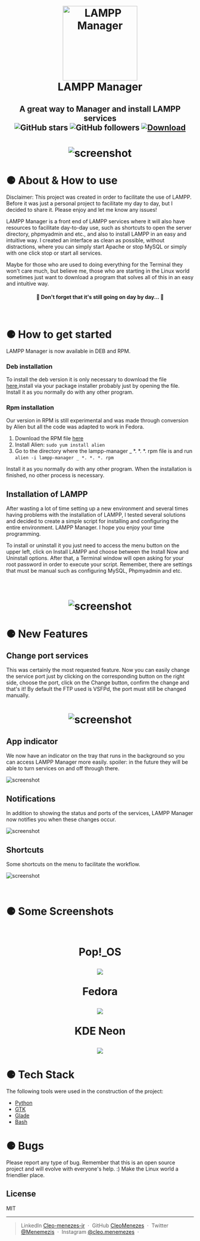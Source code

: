 
<h1 align="center">
  <br>
  <a><img src="Media/icon.png" alt="LAMPP Manager" width="200"></a>
  <br>
  LAMPP Manager
  <br>
</h1>



<h2 align="center" >
    A great way to Manager and install LAMPP services <br>
    <img alt="GitHub stars" src="https://img.shields.io/github/stars/CleoMenezes/LAMPP-Manager?style=social">
    <img alt="GitHub followers" src="https://img.shields.io/github/followers/CleoMenezes?label=Follow%20me%20%3A%29&style=social">
    <a href="https://github.com/CleoMenezes/LAMPP-Manager/releases/tag/v0.0.3">
    <img src="https://img.shields.io/github/downloads/CleoMenezes/LAMPP-Manager/total"
        alt="Download" /></a>
</h2>
<h1 align="center">

![screenshot](Media/demo_0.0.4.gif)

</h1>


# ⚈ About & How to use
Disclaimer: This project was created in order to facilitate the use of LAMPP. Before it was just a personal project to facilitate my day to day, but I decided to share it. Please enjoy and let me know any issues!

<p>
LAMPP Manager is a front end of LAMPP services where it will also have resources to facilitate day-to-day use, such as shortcuts to open the server directory, phpmyadmin and etc., and also to install LAMPP in an easy and intuitive way.
I created an interface as clean as possible, without distractions, where you can simply start Apache or stop MySQL or simply with one click stop or start all services.

Maybe for those who are used to doing everything for the Terminal they won't care much, but believe me, those who are starting in the Linux world sometimes just want to download a program that solves all of this in an easy and intuitive way.
</p>

<h4 align="center"> 
	🚧  Don't forget that it's still going on day by day...  🚧
</h4> 

<br>

# ⚈ How to get started
<p>
LAMPP Manager is now available in DEB and RPM.

### Deb installation
To install the deb version it is only necessary to download the file <a href="https://github.com/CleoMenezes/LAMPP-Manager/releases/">here</a>,install via your package installer probably just by opening the file. Install it as you normally do with any other program.

### Rpm installation
Our version in RPM is still experimental and was made through conversion by Alien but all the code was adapted to work in Fedora.
1. Download the RPM file <a href="https://github.com/CleoMenezes/LAMPP-Manager/releases/">here</a>
2. Install Alien: ```sudo yum install alien```
3. Go to the directory where the lampp-manager _ *. *. *. rpm file is and run ```alien -i lampp-manager _ *. *. *. rpm```

Install it as you normally do with any other program. When the installation is finished, no other process is necessary.

## Installation of LAMPP
After wasting a lot of time setting up a new environment and several times having problems with the installation of LAMPP, I tested several solutions and decided to create a simple script for installing and configuring the entire environment. LAMPP Manager.
I hope you enjoy your time programming.

To install or uninstall it you just need to access the menu button on the upper left, click on Install LAMPP and choose between the Install Now and Uninstall options. After that, a Terminal window will open asking for your root password in order to execute your script.
Remember, there are settings that must be manual such as configuring MySQL, Phpmyadmin and etc.

<br>

<h1 align="center">

![screenshot](Media/install-demo.gif)

</h1>
</p>


# ⚈ New Features
<p>

## Change port services

This was certainly the most requested feature. Now you can easily change the service port just by clicking on the corresponding button on the right side, choose the port, click on the Change button, confirm the change and that's it!
By default the FTP used is VSFPd, the port must still be changed manually.


<h1 align="center">

![screenshot](Media/chengeport-demo.gif)

</h1>

## App indicator

We now have an indicator on the tray that runs in the background so you can access LAMPP Manager more easily. spoiler: in the future they will be able to turn services on and off through there.

![screenshot](Media/tray-demo.gif)


## Notifications

In addition to showing the status and ports of the services, LAMPP Manager now notifies you when these changes occur.

![screenshot](Media/notif-demo.gif)

## Shortcuts

Some shortcuts on the menu to facilitate the workflow.


![screenshot](Media/shortcut-menu.gif)

<br>

# ⚈ Some Screenshots

<br>
<h1 align="center">
  <p align="center">Pop!_OS</p>
  <img align="center" src="Media/scpop4.png"> <br>
  <p align="center">Fedora</p>
  <img align="center" src="Media/scfdr4.png"> <br>
  <p align="center">KDE Neon</p>
  <img align="center" src="Media/sckde4.png"> <br>
</h1>



# ⚈ Tech Stack

The following tools were used in the construction of the project:

- [Python](https://www.python.org/)
- [GTK](https://www.gtk.org/)
- [Glade](https://glade.gnome.org/)
- [Bash](https://www.gnu.org/software/bash/)

<h1>⚈ Bugs</h1>
<p>
Please report any type of bug. Remember that this is an open source project and will evolve with everyone's help. :)
Make the Linux world a friendlier place.
</p>


## License

MIT

---

> LinkedIn [Cleo-menezes-jr](https://www.linkedin.com/in/cleo-menezes-jr/) &nbsp;&middot;&nbsp;
> GitHub [CleoMenezes](https://github.com/CleoMenezes) &nbsp;&middot;&nbsp;
> Twitter [@Menemezis](https://twitter.com/Menemezis) &nbsp;&middot;&nbsp;
> Instagram [@cleo.menemezes](https://www.instagram.com/cleo.menemezes/) &nbsp;&middot;&nbsp;
